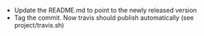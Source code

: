 * Update the README.md to point to the newly released version
* Tag the commit. Now travis should publish automatically (see project/travis.sh)

